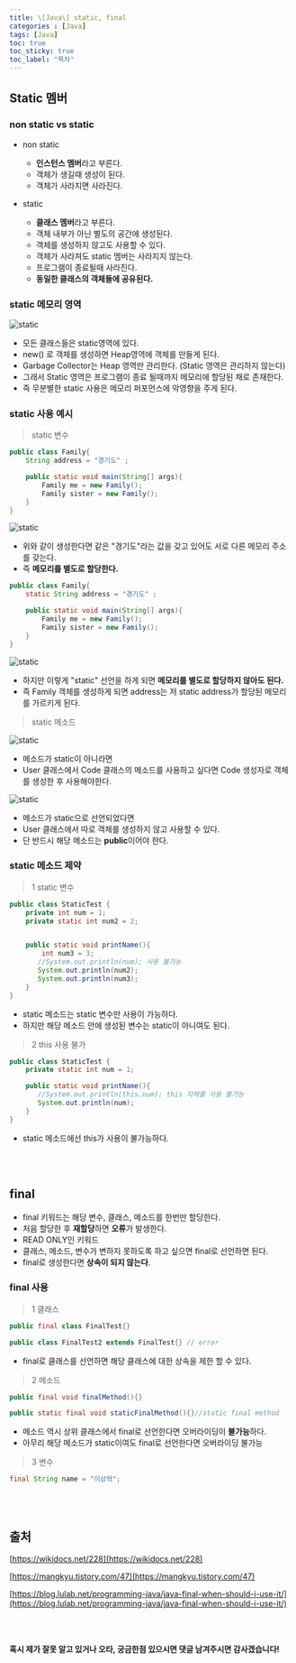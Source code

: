 ```yaml
---
title: \[Java\] static, final
categories : [Java]
tags: [Java]
toc: true
toc_sticky: true
toc_label: "목차"
---
```



Static 멤버
--

### non static vs static

- non static
  - **인스턴스 멤버**라고 부른다.
  - 객체가 생길때 생성이 된다.
  - 객체가 사라지면 사라진다.

- static
  - **클래스 멤버**라고 부른다.
  - 객체 내부가 아닌 별도의 공간에 생성된다.
  - 객체를 생성하지 않고도 사용할 수 있다.
  - 객체가 사라져도 static 멤버는 사라지지 않는다.
  - 프로그램이 종료될때 사라진다.
  - **동일한 클래스의 객체들에 공유된다.**

### static 메모리 영역

![static](/assets/img/programmingskill/2020-03-08/static.png)

- 모든 클래스들은 static영역에 있다.
- new() 로 객체를 생성하면 Heap영역에 객체를 만들게 된다.
- Garbage Collector는 Heap 영역만 관리한다. (Static 영역은 관리하지 않는다)
- 그래서 Static 영역은 프로그램이 종료 될때까지 메모리에 할당된 채로 존재한다.
- 즉 무분별한 static 사용은 메모리 퍼포먼스에 악영향을 주게 된다.


### static 사용 예시

> static 변수

```java
public class Family{
    String address = "경기도" ;

    public static void main(String[] args){
        Family me = new Family();
        Family sister = new Family();
    }
}
```
![static](/assets/img/programmingskill/2020-03-08/static2.png)


- 위와 같이 생성한다면 같은 "경기도"라는 값을 갖고 있어도 서로 다른 메모리 주소를 갖는다.
- 즉 **메모리를 별도로 할당한다.**

```java
public class Family{
    static String address = "경기도" ;

    public static void main(String[] args){
        Family me = new Family();
        Family sister = new Family();
    }
}
```

![static](/assets/img/programmingskill/2020-03-08/static3.png)


- 하지만 이렇게 "static" 선언을 하게 되면 **메모리를 별도로 할당하지 않아도 된다.**
- 즉 Family 객체를 생성하게 되면 address는 저 static address가 할당된 메모리를 가르키게 된다.



> static 메소드

![static](/assets/img/programmingskill/2020-03-08/static4.png)

- 메소드가 static이 아니라면
- User 클래스에서 Code 클래스의 메소드를 사용하고 싶다면 Code 생성자로 객체를 생성한 후 사용해야한다.


![static](/assets/img/programmingskill/2020-03-08/static5.png)

- 메소드가 static으로 선언되었다면
- User 클래스에서 따로 객체를 생성하지 않고 사용할 수 있다.
- 단 반드시 해당 메소드는 **public**이어야 한다.



### static 메소드 제약

> 1 static 변수

```java
public class StaticTest {
    private int num = 1;
    private static int num2 = 2;


    public static void printName(){
        int num3 = 3;
       //System.out.println(num); 사용 불가능
       System.out.println(num2);
       System.out.println(num3);
    }
}
```

- static 메소드는 static 변수만 사용이 가능하다.
- 하지만 해당 메소드 안에 생성된 변수는 static이 아니여도 된다.


> 2 this 사용 불가

```java
public class StaticTest {
    private static int num = 1;

    public static void printName(){
       //System.out.println(this.num); this 자체를 사용 불가능
       System.out.println(num);
    }
}
```

- static 메소드에선 this가 사용이 불가능하다.

<br><br>


final
--

- final 키워드는 해당 변수, 클래스, 메소드를 한번만 할당한다.
- 처음 할당한 후 **재할당**하면 **오류**가 발생한다.
- READ ONLY인 키워드
- 클래스, 메소드, 변수가 변하지 못하도록 하고 싶으면 final로 선언하면 된다.
- final로 생성한다면 **상속이 되지 않는다**.

### final 사용

> 1 클래스

```java
public final class FinalTest{}

public class FinalTest2 extends FinalTest{} // error
```

- final로 클래스를 선언하면 해당 클래스에 대한 상속을 제한 할 수 있다.

> 2 메소드

```java
public final void finalMethod(){}

public static final void staticFinalMethod(){}//static final method
```

- 메소드 역시 상위 클래스에서 final로 선언한다면 오버라이딩이 **불가능**하다.
- 아무리 해당 메소드가 static이여도 final로 선언한다면 오버라이딩 불가능

> 3 변수

```java
final String name = "이상혁";
```


<br><br>


출처
--
[https://wikidocs.net/228](https://wikidocs.net/228)

[https://mangkyu.tistory.com/47](https://mangkyu.tistory.com/47)

[https://blog.lulab.net/programming-java/java-final-when-should-i-use-it/](https://blog.lulab.net/programming-java/java-final-when-should-i-use-it/)

<br><br>



**혹시 제가 잘못 알고 있거나 오타, 궁금한점 있으시면 댓글 남겨주시면 감사겠습니다!**
